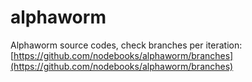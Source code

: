 alphaworm
=========

Alphaworm source codes, check branches per iteration: 
[https://github.com/nodebooks/alphaworm/branches](https://github.com/nodebooks/alphaworm/branches)

